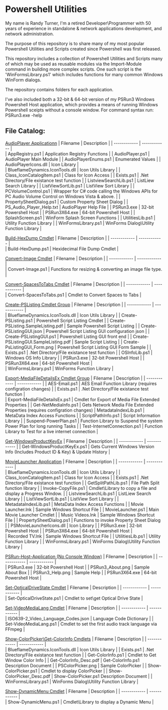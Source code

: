 # Powershell Utilities

My name is Randy Turner, I'm a retired Developer\Programmer with 50 years of experience in standalone & network applications development, and network administration.

The purpose of this repository is to share many of my most popular Powershell Utilities and Scripts
created since Powershell was first released.

This repository includes a collection of Powershell Utilities and Scripts many of which may be used
as reusable modules via the Import-Module command in building more complex scripts. One such script is
the 'WinFormsLibrary.ps1' which includes functions for many common Windows WinForm dialogs.

The repository contains folders for each application.

I've also included both a 32-bit & 64-bit version of my PSRun3 Windows Powershell Host application, which provides a means of running Windows Powershell sceipts without a console window. For command syntax run: 
PSRun3.exe -help

## File Catalog:
 [AudioPlayer Applicationn](https://github.com/BlueflameDynamics/Powershell-Utilities/tree/main/AudioPlayer)
 | Filename     | Description  |
 | ------------ | ------------ |                                       
 | AppRegistry.ps1 | Application Registry Functions | 
 | AudioPlayer.ps1 | AudioPlayer Main Module | 
 | AudioPlayerEnums.ps1 | Enumerated Values | 
 | AudioPlayerIcons.dll | Icon Library |  
 | BlueflameDynamics.IconTools.dll | Icon Utils Library | 
 | Class_IconCatalogItem.ps1 | Class for Icon Access | 
 | Exists.ps1 | .Net Directory/File existance test function | 
 | ListviewSearchLib.ps1 | ListLiew Search Library | 
 | ListViewSortLib.ps1 | ListView Sort Library | 
 | PCVolumeControl.ps1 | Wrapper for C# code calling the Windows APIs for PC Audio Volume Control on Windows Vista & above. | 
 | PropertySheetDialog.ps1 | Custom Property Sheet Dialog | 
 | PS_Audio_Player_Help.txt | AudioPlayer Help File | 
 | PSRun3.exe | 32-bit Powershell Host | 
 | PSRun3X64.exe | 64-bit Powershell Host | 
 | SplashScreen.ps1 | WinForm Splash Screen Functions | 
 | UtilitiesLib.ps1 | Utility Function Library | 
 | WinFormsLibrary.ps1 | WinForms Dialog\Utility Function Library | 

 [Build-HexDump Cmdlet](https://github.com/BlueflameDynamics/Powershell-Utilities/tree/main/Build-HexDump)
 | Filename     | Description  |
 | ------------ | ------------ |                                        
 | Build-HexDump.ps1 | Hexidecimal File Dump Cmdlet | 
                        
 [Convert-Image Cmdlet](https://github.com/BlueflameDynamics/Powershell-Utilities/tree/main/Convert-Image)
 | Filename     | Description  |
 | ------------ | ------------ |                                          
 | Convert-Image.ps1 | Functions for resizing & converting an image file type. | 
                        
 [Convert-SpacesToTabs Cmdlet](https://github.com/BlueflameDynamics/Powershell-Utilities/tree/main/Convert-SpacesToTabs)
 | Filename     | Description  |
 | ------------ | ------------ |                                   
 | Convert-SpacesToTabs.ps1 | Cmdlet to Convert Spaces to Tabs |
          
 [Create-PSListing Cmdlet Group](https://github.com/BlueflameDynamics/Powershell-Utilities/tree/main/Create-PSListing)
 | Filename     | Description  |
 | ------------ | ------------ |                                       
 | BlueflameDynamics.IconTools.dll | Icon Utils Library |
 | Create-PSListing.ps1 | Powershell Script Listing Cmdlet |
 | Create-PSListing.SampleListing.pdf | Sample Powershell Script Listing |
 | Create-PSListingGUI.json | Powershell Script Listing GUI configuration json | 
 | Create-PSListingGUI.ps1 | Powershell Listing GUI front end |
 | Create-PSListingGUI.SampleListing.pdf | Sanple Script Listing | 
 | Create-PsListingGUI_Form.png | Powershell Script Listing GUI Form Sample |
 | Exists.ps1 | .Net Directory/File existance test function | 
 | OSInfoLib.ps1 | Windows OS Info Library | 
 | PSRun3.exe | 32-bit Powershell Host | 
 | PSRun3X64.exe | 64-bit Powershell Host |  
 | WinFormsLibrary.ps1 | WinForms Function Library | 

 [Export-MediaFileDetailsEx Cmdlet Group](https://github.com/BlueflameDynamics/Powershell-Utilities/tree/main/Export-MediaFileDetailsEx)
 | Filename     | Description  |
 | ------------ | ------------ | 
 | AES-Email.ps1 | AES Email Function Library (requires configration changes) |
 | Exists.ps1 | .Net Directory/File existance test function |                           
 | Export-MediaFileDetailsEx.ps1 | Cmdlet for Export of Media File Extended Properties |
 | Get-NetMediaInfo.ps1 | Gets Network Media File Extended Properties (requires configration changes)
 | MetadataIndexLib.ps1 | MetaData Index Access Functions |
 | ScriptPathInfo.ps1 | Script Information Library |
 | Suspend-PowerPlan.ps1 | Function Library to Suspend the system Power Plan for long running Tasks |
 | Test-InternetConnection.ps1 | Function Library to Test for a live internet connection |

[Get-WindowsProductKeyEx](https://github.com/BlueflameDynamics/Powershell-Utilities/tree/main/Get-WindowsProductKeyEx)
 | Filename     | Description  |
 | ------------ | ------------ | 
 | Get-WindowsProductKeyEx.ps1 | Gets Current Windows Version Info (Includes Product ID & Key) & Update History |

 [MovieLauncher Application](https://github.com/BlueflameDynamics/Powershell-Utilities/tree/main/MovieLauncher)
 | Filename     | Description  |
 | ------------ | ------------ |                                          
 | BlueflameDynamics.IconTools.dll | Icon Utils Library | 
 | Class_IconCatalogItem.ps1 | Class for Icon Access |
 | Exists.ps1 | .Net Directory/File existance test function |
 | GetSplitPathLib.ps1 | File Path Split function library |
 | Invoke-CopyFile.ps1 | Cmdlet\Library to copy a file and display a Progress Window. |
 | ListviewSearchLib.ps1 | ListLiew Search Library | 
 | ListViewSortLib.ps1 | ListView Sort Library |
 | MetadataIndexLib.ps1 | MetaData Index Access Functions |
 | Movie Launcher.lnk | Sample Windows Shortcut File |
 | MovieLauncher.ps1 | Main Movie Launcher Cmdlet |
 | Music Videos.lnk | Sample Windows Shortcut File |
 | PropertySheetDialog.ps1 | Functions to invoke Property Sheet Dialog |
 | PSMovieLauncherIcons.dll | Icon Library |
 | PSRun3.exe | 32-bit Powershell Host | 
 | PSRun3X64.exe | 64-bit Powershell Host |  
 | Recorded TV.lnk | Sample Windows Shortcut File |
 | UtilitiesLib.ps1 | Utility Function Library | 
 | WinFormsLibrary.ps1 | WinForms Dialog\Utility Function Library |

 [PSRun-Host-Application (No Console Window)](https://github.com/BlueflameDynamics/Powershell-Utilities/tree/main/PSRun-Host-Application)
 | Filename     | Description  |
 | ------------ | ------------ |                                
 | PSRun3.exe | 32-bit Powershell Host | 
 | PSRun3_About.png | Sample About Box |
 | PSRun3_Help.png | Sample Help |
 | PSRun3X64.exe | 64-bit Powershell Host | 
                                              
 [Set-OpticalDriveState Cmdlet](https://github.com/BlueflameDynamics/Powershell-Utilities/tree/main/Set-OpticalDriveState)
 | Filename     | Description  |
 | ------------ | ------------ |                                  
 | Set-OpticalDriveState.ps1 | Cmdlet to set\get Optical Drive State |

  [Set-VideoMediaLang Cmdlet](https://github.com/BlueflameDynamics/Powershell-Utilities/tree/main/Set-VideoMediaLang)
 | Filename     | Description  |
 | ------------ | ------------ |                                  
 | ISO639-2_Video_Language_Codes.json | Language Code Dictionary |
 | Set-VideoMediaLang.ps1 | Cmdlet to set the first audio track language via FFmpeg |

 [Show-ColorPicker\Get-ColorInfo Cmdlets](https://github.com/BlueflameDynamics/Powershell-Utilities/tree/main/Show-ColorPicker)
 | Filename     | Description  |
 | ------------ | ------------ |                                       
 | BlueflameDynamics.IconTools.dll | Icon Utils Library |
 | Exists.ps1 | .Net Directory/File existance test function |
 | Get-ColorInfo.ps1 | Cmdlet to Get Window Color Info | 
 | Get-ColorInfo_Desc.pdf | Get-ColorInfo.ps1 Description Document |
 | PSColorPicker.png | Sample ColorPicker |
 | Show-ColorPicker.ps1 | Cmdlet to display ColorPicker |
 | Show-ColorPicker_Desc.pdf | Show-ColorPicker.ps1 Description Document |
 | WinFormsLibrary.ps1 | WinForms Dialog\Utility Function Library |
                   
 [Show-DynamicMenu Cmdlet](https://github.com/BlueflameDynamics/Powershell-Utilities/tree/main/Show-DynamicMenu)
 | Filename     | Description  |
 | ------------ | ------------ |                                       
 | Show-DynamicMenu.ps1 | Cmdlet\Library to display a Dynamic Menu |                 



